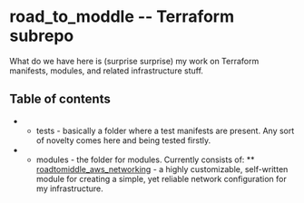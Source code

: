 # road_to_moddle -- Terraform subrepo

What do we have here is (surprise surprise) my work on Terraform manifests, modules, and related infrastructure stuff.

## Table of contents

* - tests - basically a folder where a test manifests are present. Any sort of novelty comes here and being tested firstly.

* - modules - the folder for modules. Currently consists of:
** [roadtomiddle_aws_networking](https://github.com/1tacticalretard/road_to_middle/tree/master/terraform/modules/roadtomiddle_aws_networking) - a highly customizable, self-written module for creating a simple, yet reliable network configuration for my infrastructure.
